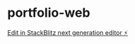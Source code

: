 # portfolio-web

[Edit in StackBlitz next generation editor ⚡️](https://stackblitz.com/~/github.com/ardhikaptr11/portfolio-web)